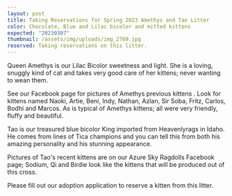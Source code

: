 ```yaml
---
layout: post
title: Taking Reservations for Spring 2023 Amethys and Tao Litter
color: Chocolate, Blue and Lilac bicolor and mitted kittens
expected: "20230307"
thumbnail: /assets/img/uploads/img_2769.jpg
reserved: Taking reservations on this litter.
---
```



Queen Amethys is our Lilac Bicolor sweetness and light. She is a loving, snuggly kind of cat and takes very good care of her kittens; never wanting to wean them. 

See our Facebook page for pictures of  Amethys previous kittens . Look for kittens named Naoki, Artie, Beni, Indy, Nathan, Azlan, Sir Soba, Fritz, Carlos, Bodhi and Marcos. As is typical of Amethys kittens; all were very friendly, fluffy and beautiful. 

Tao is our treasured blue bicolor King imported from Heavenlyrags in Idaho. He comes from lines of Tica champions and you can tell this from both his amazing personality and his stunning appearance. 

Pictures of Tao's recent kittens are on our Azure Sky Ragdolls Facebook page; Sodium, Qi and Birdie look like the kittens that will be produced out of this cross. 

P﻿lease fill out our adoption application to reserve a kitten from this litter.